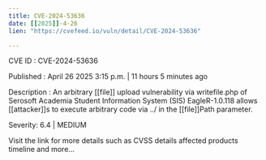 ```yaml
---
title: CVE-2024-53636
date: [[2025]]-4-26
lien: "https://cvefeed.io/vuln/detail/CVE-2024-53636"

---
```


CVE ID : CVE-2024-53636

Published :  April 26
2025
3:15 p.m. | 11 hours
5 minutes ago

Description : An arbitrary [[file]] upload vulnerability via writefile.php of Serosoft Academia Student Information System (SIS) EagleR-1.0.118 allows [[attacker]]s to execute arbitrary code via ../ in the [[file]]Path parameter.

Severity: 6.4 | MEDIUM

Visit the link for more details
such as CVSS details
affected products
timeline
and more...
